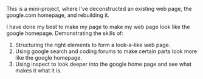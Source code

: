 This is a mini-project, where I’ve deconstructed an existing web page, 
the google.com homepage, and rebuilding it.

I have done my best to make my page to make my web page look 
like the google homepage. Demonstrating the skills of:

1. Structuring the right elements to form a look-a-like web page. 
2. Using google search and coding forums to make certain parts look more
like the google homepage. 
3. Using inspect to look deeper into the google home page and see what 
makes it what it is. 